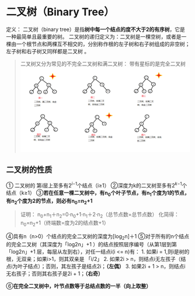 


# 二叉树（Binary Tree）
 
定义： 二叉树（binary tree）是指**树中每一个结点的度不大于2的有序树**，它是一种最简单且最重要的树。 二叉树的递归定义为：二叉树是一棵空树，或者是一棵由一个根节点和两棵互不相交的，分别称作根的左子树和右子树组成的非空树；左子树和右子树又同样都是二叉树 。
>二叉树又分为常见的不完全二叉树和满二叉树：
>带有星标的是完全二叉树![输入图片说明](/imgs/2025-06-30/xWXETylTPogiuKzd.png)

## 二叉树的性质

① 二叉树的 第i层上至多有2$^i$$^-$$^1$个结点（i≥1）
②深度为k的二叉树至多有2$^k$$^-$$^1$个结点（k≥1）
③**若在任意一棵二叉树中，有n$_0$个叶子节点，有n$_1$个度为1的节点，有n$_2$个度为2的节点，则必有n$_0$=n$_2$+1**
>证明：
>n$_0$+n$_1$＋n$_2$=0·n$_0$+1·n$_1$＋2·n$_2$（总节点数=总节点数）
>化简得：n$_0$=n$_2$+1（终端数=度为2的结点数+1）

④具有n（n>0）个结点的完全二叉树的深度为[log$_2$n]＋1
⑤对于所有的n个结点的完全二叉树（其深度为「log2n」+1 ）的结点按照层序编号（从第1层到第「log2n」+1 层，每层从左到右），对任一结点i(i <= n)有：
		1. 如果i = 1,则i是树的根，无双亲；如果i>1，则其双亲是 「i/2」
		2. 如果2i > n，则结点i无左孩子（结点i为叶子结点）；否则，其左孩子是结点2i；**（左偶）**
		3. 如果2i + 1 > n，则结点i无右孩子；否则其右孩子是2i + 1；**（右奇）**

⑥**在完全二叉树中，叶节点数等于总结点数的一半（向上取整）**
<!--stackedit_data:
eyJoaXN0b3J5IjpbLTE4NDk3OTUzNiwtMjA2NzIyNDgxNywtMT
I0ODUyNjEwNCwtMTg3NDkwODg2Ml19
-->